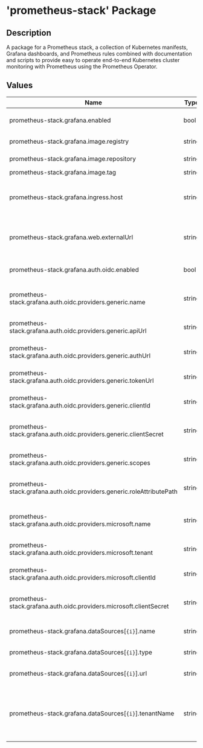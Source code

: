 # 'prometheus-stack' Package

## Description

A package for a Prometheus stack, a collection of Kubernetes manifests, Grafana dashboards, and Prometheus rules
combined with documentation and scripts to provide easy to operate end-to-end Kubernetes cluster monitoring with
Prometheus using the Prometheus Operator.

## Values

| Name                                                                   | Type   | Default                                                                                                | Description                                                |
|------------------------------------------------------------------------|--------|--------------------------------------------------------------------------------------------------------|------------------------------------------------------------|
| prometheus-stack.grafana.enabled                                       | bool   | false                                                                                                  | Grafana enabled flag                                       |
| prometheus-stack.grafana.image.registry                                | string |                                                                                                        | Image registry                                             |
| prometheus-stack.grafana.image.repository                              | string |                                                                                                        | Image repository                                           |
| prometheus-stack.grafana.image.tag                                     | string |                                                                                                        | Image tag                                                  |
| prometheus-stack.grafana.ingress.host                                  | string | prometheus-stack-grafana.\<environment\>.\<project\>.\<organization\>.local:<ingressHttpsPort>         | Ingress host                                               |
| prometheus-stack.grafana.web.externalUrl                               | string | https://prometheus-stack-grafana.\<environment\>.\<project\>.\<organization\>.local:<ingressHttpsPort> | Web external URL                                           |
| prometheus-stack.grafana.auth.oidc.enabled                             | bool   |                                                                                                        | OIDC enabled flag                                          |
| prometheus-stack.grafana.auth.oidc.providers.generic.name              | string |                                                                                                        | Generic OIDC connector name                                |
| prometheus-stack.grafana.auth.oidc.providers.generic.apiUrl            | string |                                                                                                        | Generic OIDC API URL                                       |
| prometheus-stack.grafana.auth.oidc.providers.generic.authUrl           | string |                                                                                                        | Generic OIDC auth URL                                      |
| prometheus-stack.grafana.auth.oidc.providers.generic.tokenUrl          | string |                                                                                                        | Generic OIDC token URL                                     |
| prometheus-stack.grafana.auth.oidc.providers.generic.clientId          | string |                                                                                                        | Generic OIDC auth client ID                                |
| prometheus-stack.grafana.auth.oidc.providers.generic.clientSecret      | string |                                                                                                        | Generic OIDC auth client secret                            |
| prometheus-stack.grafana.auth.oidc.providers.generic.scopes            | string |                                                                                                        | Generic OIDC scopes                                        |
| prometheus-stack.grafana.auth.oidc.providers.generic.roleAttributePath | string |                                                                                                        | Generic OIDC JMESPath expression                           |
| prometheus-stack.grafana.auth.oidc.providers.microsoft.name            | string |                                                                                                        | Microsoft OIDC connector name                              |
| prometheus-stack.grafana.auth.oidc.providers.microsoft.tenant          | string |                                                                                                        | Microsoft OIDC tenant ID                                   |
| prometheus-stack.grafana.auth.oidc.providers.microsoft.clientId        | string |                                                                                                        | Microsoft OIDC auth client ID                              |
| prometheus-stack.grafana.auth.oidc.providers.microsoft.clientSecret    | string |                                                                                                        | Microsoft OIDC auth client secret                          |
| prometheus-stack.grafana.dataSources[`{i}`].name                       | string | Loki                                                                                                   | Data source name                                           |
| prometheus-stack.grafana.dataSources[`{i}`].type                       | string | loki                                                                                                   | Data source type                                           |
| prometheus-stack.grafana.dataSources[`{i}`].url                        | string | http://loki-gateway.dev-loki.svc.cluster.local                                                         | Data source URL                                            |
| prometheus-stack.grafana.dataSources[`{i}`].tenantName                 | string | loki                                                                                                   | Tenant name that matches the one in other related packages |
